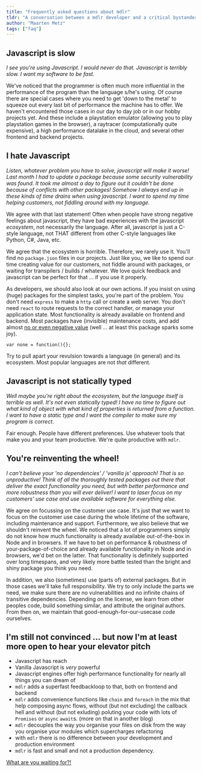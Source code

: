 ```yaml
---
title: "Frequently asked questions about mdlr"
tldr: "A conversation between a mdlr developer and a critical bystander"
author: "Maarten Metz"
tags: ["faq"]
---
```


## Javascript is slow

*I see you're using Javascript. I would never do that. Javascript is terribly slow. I want my software to be fast.*
  
  
We've noticed that the programmer is often much more influential in the performance of the program than the language s/he's using. Of course there are special cases where you need to get 'down to the metal' to squeeze out every last bit of performance the machine has to offer. We haven't encountered those cases in our day to day job or in our hobby projects yet. And these include a playstation emulator (allowing you to play playstation games in the browser), a raytracer (computationally quite expensive), a high performance datalake in the cloud, and several other frontend and backend projects.

## I hate Javascript

*Listen, whatever problem you have to solve, javascript will make it worse! Last month I had to update a package because some security vulnerability was found. It took me almost a day to figure out it couldn't be done because of conflicts with other packages! Somehow I always end up in these kinds of time drains when using javascript. I want to spend my time helping customers, not fiddling around with my language.*
  
  
We agree with that last statement! Often when people have strong negative feelings about javascript, they have bad experiences with the javascript *ecosystem*, not necessarily the language. After all, javascript is just a C-style language, not THAT different from other C-style languages like Python, C#, Java, etc. 
  
  
We agree that the ecosystem is horrible. Therefore, we rarely use it. You'll find no `package.json` files in our projects. Just like you, we like to spend our time creating value for our customers, not fiddle around with packages, or waiting for transpilers / builds / whatever. We love quick feedback and javascript can be perfect for that ... if you use it properly. 
  
  
As developers, we should also look at our own actions. If you insist on using (huge) packages for the simplest tasks, you're part of the problem. You don't need `express` to make a `http` call or create a web server. You don't need `react` to route requests to the correct handler, or manage your application state. Most functionality is already available on frontend and backend. Most packages have (invisible) maintenance costs, and add almost [no or even negative value](https://www.npmjs.com/package/none) (well ... at least this package sparks some joy).
  
  
```
var none = function(){};
```
  
  
Try to pull apart your revulsion towards a language (in general) and its ecosystem. Most popular languages are not *that* different. 

## Javascript is not statically typed

*Well maybe you're right about the ecosystem, but the language itself is terrible as well. It's not even statically typed! I have no time to figure out what kind of object with what kind of properties is returned from a function. I want to have a static type and I want the compiler to make sure my program is correct.*
  
  
Fair enough. People have different preferences. Use whatever tools that make you and your team productive. We're quite productive with `mdlr`.

## You're reinventing the wheel!

*I can't believe your 'no dependencies' / 'vanilla js' approach! That is so unproductive! Think of all the thoroughly tested packages out there that deliver the exact functionality you need, but with better performance and more robustness than you will ever deliver! I want to laser focus on my customers' use case and use available software for everything else.*
  
  
We agree on focussing on the customer use case. It's just that we want to focus on the customer use case during the whole lifetime of the software, including maintenance and support. Furthermore, we also believe that we shouldn't reinvent the wheel. We noticed that a lot of programmers simply do not know how much functionality is already available out-of-the-box in Node and in browsers. If we have to bet on performance & robustness of your-package-of-choice and already available functionality in Node and in browsers, we'd bet on the latter. That functionality is definitely supported over long timespans, and very likely more battle tested than the bright and shiny package you think you need.
  
  
In addition, we also (sometimes) use (parts of) external packages. But in those cases we'll take full responsibility. We try to only include the parts we need, we make sure there are no vulnerabilities and no infinite chains of transitive dependencies. Depending on the license, we learn from other peoples code, build something similar, and attribute the original authors. From then on, we maintain that good-enough-for-our-usecase code ourselves.

## I'm still not convinced ... but now I'm at least more open to hear your elevator pitch

- Javascript has reach
- Vanilla Javascript is *very* powerful
- Javascript engines offer high performance functionality for nearly all things you can dream of
- `mdlr` adds a superfast feedbackloop to that, both on frontend and backend
- `mdlr` adds convenience functions like `chain` and `foreach` in the mix that help composing async flows, without (but not excluding) the callback hell and without (but not exluding) poluting your code with lots of `Promises` or `async` `await`s. (more on that in another blog)
- `mdlr` decouples the way you organise your files on disk from the way you organise your modules which supercharges refactoring
- with `mdlr` there is no difference between your development and production environment
- `mdlr` is fast and small and not a production dependency.
  
  
[What are you waiting for?!](link:#/posts/20221107-getting-started.md)
